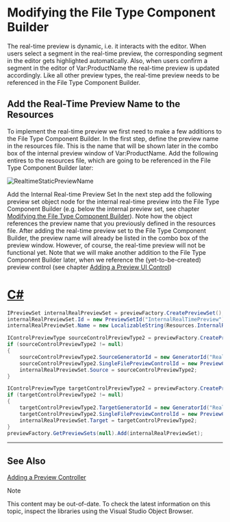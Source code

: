 Modifying the File Type Component Builder
===

The real-time preview is dynamic, i.e. it interacts with the editor. When users select a segment in the real-time preview, the corresponding segment in the editor gets highlighted automatically. Also, when users confirm a segment in the editor of Var:ProductName the real-time preview is updated accordingly. Like all other preview types, the real-time preview needs to be referenced in the File Type Component Builder.

Add the Real-Time Preview Name to the Resources
--

To implement the real-time preview we first need to make a few additions to the File Type Component Builder. In the first step, define the preview name in the resources file. This is the name that will be shown later in the combo box of the internal preview window of Var:ProductName. Add the following entires to the resources file, which are going to be referenced in the File Type Component Builder later:

![RealtimeStaticPreviewName](images/RealtimeStaticPreviewName.jpg)


Add the Internal Real-time Preview Set
In the next step add the following preview set object node for the internal real-time preview into the File Type Component Builder (e.g. below the internal preview set, see chapter [Modifying the File Type Component Builder](static_modifying_the_file_type_component_builder.md)). Note how the object references the preview name that you previously defined in the resources file. After adding the real-time preview set to the File Type Component Builder, the preview name will already be listed in the combo box of the preview window. However, of course, the real-time preview will not be functional yet. Note that we will make another addition to the File Type Component Builder later, when we reference the (yet-to-be-created) preview control (see chapter [Adding a Preview UI Control](adding_a_preview_ui_control.md))

# [C#](#tab/tabid-1)
```cs
IPreviewSet internalRealPreviewSet = previewFactory.CreatePreviewSet();
internalRealPreviewSet.Id = new PreviewSetId("InternalRealTimePreview");
internalRealPreviewSet.Name = new LocalizableString(Resources.InternalRealTimeNavigablePreview_Name);

IControlPreviewType sourceControlPreviewType2 = previewFactory.CreatePreviewType<IControlPreviewType>() as IControlPreviewType;
if (sourceControlPreviewType2 != null)
{
    sourceControlPreviewType2.SourceGeneratorId = new GeneratorId("RealTimePreview");
    sourceControlPreviewType2.SingleFilePreviewControlId = new PreviewControlId("InternalNavigablePreview");
    internalRealPreviewSet.Source = sourceControlPreviewType2;
}

IControlPreviewType targetControlPreviewType2 = previewFactory.CreatePreviewType<IControlPreviewType>() as IControlPreviewType;
if (targetControlPreviewType2 != null)
{
    targetControlPreviewType2.TargetGeneratorId = new GeneratorId("RealTimePreview");
    targetControlPreviewType2.SingleFilePreviewControlId = new PreviewControlId("InternalNavigablePreview");
    internalRealPreviewSet.Target = targetControlPreviewType2;
}
previewFactory.GetPreviewSets(null).Add(internalRealPreviewSet);
```
***

See Also
--



[Adding a Preview Controller](adding_a_preview_controller.md)

>[!NOTE]
>
> This content may be out-of-date. To check the latest information on this topic, inspect the libraries using the Visual Studio Object Browser.
